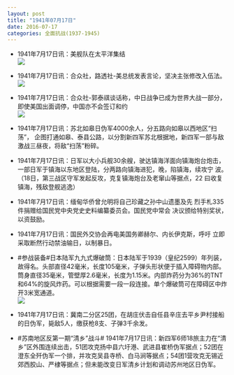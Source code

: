 ```yaml
---
layout: post
title: "1941年07月17日"
date: 2016-07-17
categories: 全面抗战(1937-1945)
---
```


<meta name="referrer" content="no-referrer" />

- 1941年7月17日讯：美舰队在太平洋集结 <br/><img src="https://ww2.sinaimg.cn/large/aca367d8jw1f5xau2vxqtj20os0dtaf2.jpg" />

- 1941年7月17日讯：合众社，路透社-美总统发表言论，坚决主张修改入伍法。 <br/><img src="https://ww2.sinaimg.cn/large/aca367d8jw1f5x93mpb8hj20mb0ke0yy.jpg" />

- 1941年7月17日讯：合众社-郭泰祺谈话称，中日战争已成为世界大战一部分，即使美国出面调停，中国亦不会签订和约 <br/><img src="https://ww3.sinaimg.cn/large/aca367d8jw1f5x7e1aahfj209h0ksad8.jpg" />

- 1941年7月17日讯：苏北如皋日伪军4000余人，分五路向如皋以西地区“扫荡”， 企图打通如皋、泰县公路，以分割新四军苏北根据地，新四军一部与敌 激战三昼夜，将敌“扫荡”粉碎。 

- 1941年7月17日讯：日军以大小兵舰30余艘，驶达镇海洋面向镇海炮台炮击，一部日军于镇海以东地区登陆，分两路向镇海进犯，晚，陷镇海，续攻宁 波。（18日，第三战区守军发起反攻，克复镇海炮台及老窜山等据点，22 曰收复镇海，残敌登舰逃逸） 

- 1941年7月17日讯：缅甸华侨曾允明将自己珍藏之孙中山遗墨及先 烈手札335件捐赠给国民党中央党史史料编纂委员会。国民党中常会 决议颁给特别奖状，以资鼓励。 

- 1941年7月17日讯：国民外交协会再电美国务卿赫尔、内长伊克斯，呼吁 立即采取断然行动禁油输日，以制暴日。 

- #参战装备#日本陆军九九式爆破筒：日本陆军于1939（皇纪2599）年列装，故得名。头部直径42毫米，长度105毫米，子弹头形状便于插入障碍物内部。筒身直径35毫米，管壁厚2.6毫米，长度为1.15米。内部炸药分为36%的TNT和64%的旋风炸药。可以根据需要一段一段连接。单个爆破筒可在障碍区中炸开3米宽通道。 <br/><img src="https://ww2.sinaimg.cn/large/aca367d8jw1f5wob1cycxj20dt0c5jsp.jpg" />

- 1941年7月17日讯：冀南二分区25团，在胡庄伏击自任县辛庄去平乡尹村接船的日伪军，毙敌5人，缴获枪8支、子弹3千余发。 

- #苏南地区反第一期“清乡”战斗# 1941年7月17日讯：新四军6师18旅主力在“清乡”区外围连续出击，51团攻克扬中县六圩港、武进县崔桥伪军据点；52团在澄东全歼伪军一个排，并攻克吴县寺桥、白马涧等据点；54团1营攻克无锡近郊西胶山、严棣等据点；但未能改变日军清乡计划和调动苏州地区日伪军。 

